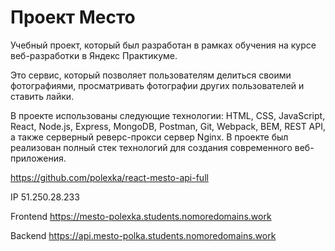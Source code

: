# Проект Место
Учебный проект, который был разработан в рамках обучения на курсе веб-разработки в Яндекс Практикуме. 

Это сервис, который позволяет пользователям делиться своими фотографиями, просматривать фотографии других пользователей и ставить лайки. 

В проекте использованы следующие технологии: HTML, CSS, JavaScript, React, Node.js, Express, MongoDB, Postman, Git, Webpack, BEM, REST API, а также серверный реверс-прокси сервер Nginx. В проекте был реализован полный стек технологий для создания современного веб-приложения.

https://github.com/polexka/react-mesto-api-full

IP  51.250.28.233

Frontend  https://mesto-polexka.students.nomoredomains.work

Backend  https://api.mesto-polka.students.nomoredomains.work
